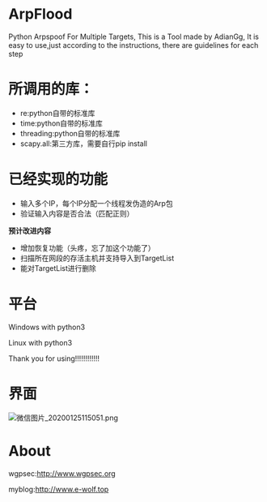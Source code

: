 # ArpFlood
Python Arpspoof For Multiple Targets,
This is a Tool made by AdianGg,
It is easy to use,just according to the instructions, there are guidelines for each step
# 所调用的库：
 - re:python自带的标准库
 - time:python自带的标准库
 - threading:python自带的标准库
 - scapy.all:第三方库，需要自行pip install
# 已经实现的功能
 - 输入多个IP，每个IP分配一个线程发伪造的Arp包
 - 验证输入内容是否合法（匹配正则）
 
**预计改进内容**
 - 增加恢复功能（头疼，忘了加这个功能了）
 - 扫描所在网段的存活主机并支持导入到TargetList
 - 能对TargetList进行删除
# 平台
Windows with python3

Linux with python3

Thank you for using!!!!!!!!!!!!
# 界面
![微信图片_20200125115051.png][2]
# About
wgpsec:http://www.wgpsec.org

myblog:http://www.e-wolf.top


  [2]: http://www.e-wolf.top/usr/uploads/2020/01/3030503727.png
